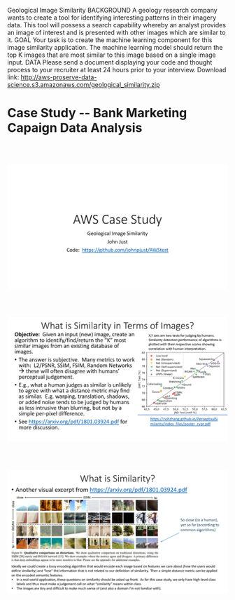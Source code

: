 Geological Image Similarity BACKGROUND A geology research company wants to create a tool for identifying interesting patterns in their imagery data. This tool will possess a search capability whereby an analyst provides an image of interest and is presented with other images which are similar to it. GOAL Your task is to create the machine learning component for this image similarity application. The machine learning model should return the top K images that are most similar to this image based on a single image input. DATA Please send a document displaying your code and thought process to your recruiter at least 24 hours prior to your interview. Download link: http://aws-proserve-data-science.s3.amazonaws.com/geological_similarity.zip



# Case Study -- Bank Marketing Capaign Data Analysis


<br><br>
<p align="center">
  <img src="images/GeoNNs_Page_1.jpg" width="900" title="1">
</p>

<br><br>

<p align="center">
  <img src="images/GeoNNs_Page_2.jpg" width="900" title="2">
</p>

<br><br>

<p align="center">
  <img src="images/GeoNNs_Page_3.jpg" width="900" title="3">
</p>
